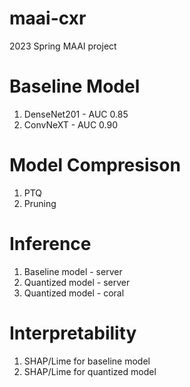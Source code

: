 # maai-cxr
2023 Spring MAAI project

# Baseline Model
1. DenseNet201 - AUC 0.85
2. ConvNeXT - AUC 0.90

# Model Compresison
1. PTQ
2. Pruning

# Inference
1. Baseline model - server
2. Quantized model - server
3. Quantized model - coral

# Interpretability
1. SHAP/Lime for baseline model
2. SHAP/Lime for quantized model
